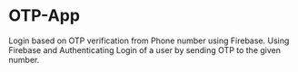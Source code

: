 # OTP-App
Login based on OTP verification from Phone number using Firebase.
Using Firebase and Authenticating Login of a user by sending OTP to the given number.
